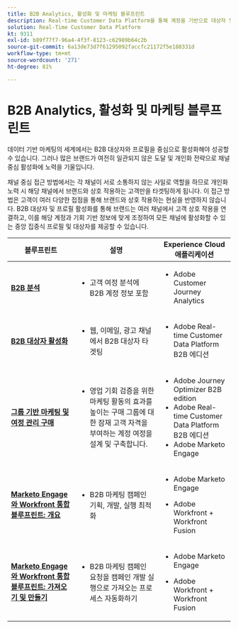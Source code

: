 ```yaml
---
title: B2B Analytics, 활성화 및 마케팅 블루프린트
description: Real-time Customer Data Platform을 통해 계정을 기반으로 대상자 및 프로필 중심의 고객 경험을 제공합니다.
solution: Real-Time Customer Data Platform
kt: 9311
exl-id: b89f77f7-96a4-4f3f-8123-c62989b64c2b
source-git-commit: 6a13de73d7f61295092faccfc21172f5e188331d
workflow-type: tm+mt
source-wordcount: '271'
ht-degree: 81%

---
```


# B2B Analytics, 활성화 및 마케팅 블루프린트

데이터 기반 마케팅의 세계에서는 B2B 대상자와 프로필을 중심으로 활성화해야 성공할 수 있습니다. 그러나 많은 브랜드가 여전히 일관되지 않은 도달 및 개인화 전략으로 채널 중심 활성화에 노력을 기울입니다.

채널 중심 접근 방법에서는 각 채널이 서로 소통하지 않는 사일로 역할을 하므로 개인화 노력 시 해당 채널에서 브랜드와 상호 작용하는 고객만을 타겟팅하게 됩니다. 이 접근 방법은 고객이 여러 다양한 접점을 통해 브랜드와 상호 작용하는 현실을 반영하지 않습니다. B2B 대상자 및 프로필 활성화를 통해 브랜드는 여러 채널에서 고객 상호 작용을 연결하고, 이를 해당 계정과 기회 기반 정보에 맞게 조정하여 모든 채널에 활성화할 수 있는 중앙 집중식 프로필 및 대상자를 제공할 수 있습니다.

| 블루프린트 | 설명 | Experience Cloud 애플리케이션 |
|---|---|---|
| **[B2B 분석](https://experienceleague.adobe.com/docs/analytics-platform/using/cja-usecases/b2b.html?lang=ko)** | <ul><li>고객 여정 분석에 B2B 계정 정보 포함</li></ul> | <ul><li>Adobe Customer Journey Analytics</li></ul> |
| **[B2B 대상자 활성화](b2bactivation.md)** | <ul><li>웹, 이메일, 광고 채널에서 B2B 대상자 타겟팅</li></ul> | <ul><li>Adobe Real-time Customer Data Platform B2B 에디션</li></ul> |
| **[그룹 기반 마케팅 및 여정 관리 구매](./b2b-buying-group-journeys.md)** | <ul><li>영업 기회 검증을 위한 마케팅 활동의 효과를 높이는 구매 그룹에 대한 잠재 고객 자격을 부여하는 계정 여정을 설계 및 구축합니다.</li></ul> | <ul><li>Adobe Journey Optimizer B2B edition</li><li>Adobe Real-time Customer Data Platform B2B 에디션</li><li>Adobe Marketo Engage</li></ul> |
| **[Marketo Engage와 Workfront 통합 블루프린트: 개요](/help/blueprints/b2b/marketo-engage-and-workfront-integration-blueprint/overview.md)** | <ul><li>B2B 마케팅 캠페인 기획, 개발, 실행 최적화</li></ul> | <ul><li>Adobe Marketo Engage</li></ul><ul><li>Adobe Workfront + Workfront Fusion</li></ul> |
| **[Marketo Engage와 Workfront 통합 블루프린트: 가져오기 및 만들기](/help/blueprints/b2b/marketo-engage-and-workfront-integration-blueprint/intake-and-create.md)** | <ul><li>B2B 마케팅 캠페인 요청을 캠페인 개발 실행으로 가져오는 프로세스 자동화하기</li></ul> | <ul><li>Adobe Marketo Engage</li></ul><ul><li>Adobe Workfront + Workfront Fusion</li></ul> |
